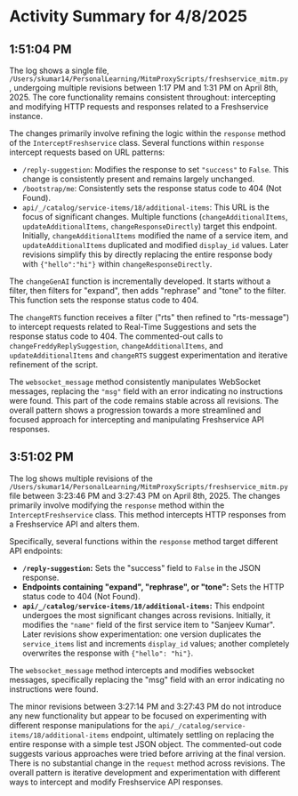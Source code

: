 # Activity Summary for 4/8/2025

## 1:51:04 PM
The log shows a single file, `/Users/skumar14/PersonalLearning/MitmProxyScripts/freshservice_mitm.py`, undergoing multiple revisions between 1:17 PM and 1:31 PM on April 8th, 2025.  The core functionality remains consistent throughout: intercepting and modifying HTTP requests and responses related to a Freshservice instance.

The changes primarily involve refining the logic within the `response` method of the `InterceptFreshservice` class.  Several functions within `response` intercept requests based on URL patterns:

* `/reply-suggestion`: Modifies the response to set `"success"` to `False`. This change is consistently present and remains largely unchanged.
* `/bootstrap/me`:  Consistently sets the response status code to 404 (Not Found).
* `api/_/catalog/service-items/18/additional-items`: This URL is the focus of significant changes.  Multiple functions (`changeAdditionalItems`, `updateAdditionalItems`, `changeResponseDirectly`) target this endpoint. Initially,  `changeAdditionalItems` modified the name of a service item, and `updateAdditionalItems` duplicated and modified `display_id` values. Later revisions simplify this by directly replacing the entire response body with  `{"hello":"hi"}`  within `changeResponseDirectly`.


The `changeGenAI` function is incrementally developed. It starts without a filter, then filters for "expand", then adds "rephrase" and "tone" to the filter. This function sets the response status code to 404.

The `changeRTS` function receives a filter ("rts" then refined to "rts-message") to intercept requests related to Real-Time Suggestions and sets the response status code to 404.  The commented-out calls to `changeFreddyReplySuggestion`, `changeAdditionalItems`, and `updateAdditionalItems` and `changeRTS` suggest experimentation and iterative refinement of the script.

The `websocket_message` method consistently manipulates WebSocket messages, replacing the `"msg"` field with an error indicating no instructions were found.  This part of the code remains stable across all revisions.  The overall pattern shows a progression towards a more streamlined and focused approach for intercepting and manipulating Freshservice API responses.


## 3:51:02 PM
The log shows multiple revisions of the `/Users/skumar14/PersonalLearning/MitmProxyScripts/freshservice_mitm.py` file between 3:23:46 PM and 3:27:43 PM on April 8th, 2025.  The changes primarily involve modifying the `response` method within the `InterceptFreshservice` class. This method intercepts HTTP responses from a Freshservice API and alters them.

Specifically, several functions within the `response` method target different API endpoints:

* **`/reply-suggestion`:** Sets the "success" field to `False` in the JSON response.
* **Endpoints containing "expand", "rephrase", or "tone":** Sets the HTTP status code to 404 (Not Found).
* **`api/_/catalog/service-items/18/additional-items`:** This endpoint undergoes the most significant changes across revisions.  Initially, it modifies the `"name"` field of the first service item to "Sanjeev Kumar". Later revisions show experimentation: one version duplicates the `service_items` list and increments `display_id` values; another completely overwrites the response with `{"hello": "hi"}`.


The `websocket_message` method intercepts and modifies websocket messages, specifically replacing the "msg" field with an error indicating no instructions were found.

The minor revisions between 3:27:14 PM and 3:27:43 PM do not introduce any new functionality but appear to be focused on experimenting with different response manipulations for the `api/_/catalog/service-items/18/additional-items` endpoint, ultimately settling on replacing the entire response with a simple test JSON object.  The commented-out code suggests various approaches were tried before arriving at the final version.  There is no substantial change in the `request` method across revisions.  The overall pattern is iterative development and experimentation with different ways to intercept and modify Freshservice API responses.
